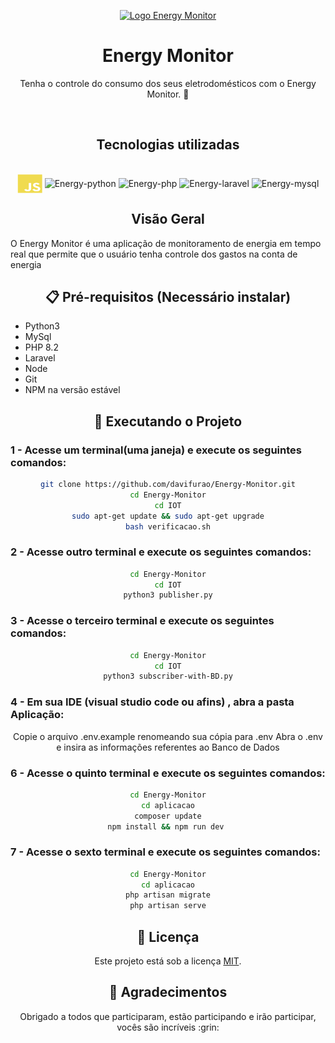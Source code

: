 <p align="center">
<a href="#">
<img src="aplicacao/public/img/Logotipo.png" height="20%" width="20%" alt="Logo Energy Monitor" />
</a>
</p>
<h1 align="center">Energy Monitor</h1>
<p align="center">Tenha o controle do consumo dos seus eletrodomésticos com o Energy Monitor. 🚀</p>
<br/>

<h2 align="center">Tecnologias utilizadas</h2>
<div align="center">
<div style="display: inline_block"><br> 
<img align="center" alt="Energy-Js" height="30" width="40" src="https://raw.githubusercontent.com/devicons/devicon/master/icons/javascript/javascript-plain.svg">

<img align="center" alt="Energy-python" height="30" width="40" src="https://cdn.jsdelivr.net/gh/devicons/devicon/icons/python/python-original.svg" />
<img align="center" alt="Energy-php" height="30" width="40" src="https://cdn.jsdelivr.net/gh/devicons/devicon/icons/php/php-original.svg" />
<img align="center" alt="Energy-laravel" height="30" width="40" src="https://cdn.jsdelivr.net/gh/devicons/devicon/icons/laravel/laravel-plain-wordmark.svg" />
<img align="center" alt="Energy-mysql" height="30" width="40" src="https://cdn.jsdelivr.net/gh/devicons/devicon/icons/mysql/mysql-original-wordmark.svg" />
</div>

## Visão Geral

<p align = "left">O Energy Monitor é uma aplicação de monitoramento de energia em tempo real que permite que o usuário tenha controle dos gastos na conta de energia
</p>

<h2 align='center'> 📋 Pré-requisitos (Necessário instalar)</h2>
<ul align='left'>
<li>Python3</li>
<li>MySql</li>
<li>PHP 8.2</li>
<li>Laravel</li>
<li>Node</li>
<li>Git</li>
<li>NPM na versão estável</li>
</ul>


<h2 align='center'> 🔧 Executando o Projeto</h2>

<h3 align='left'>1 - Acesse um terminal(uma janeja) e execute os seguintes comandos:</h3>

```bash
git clone https://github.com/davifurao/Energy-Monitor.git
cd Energy-Monitor
cd IOT
sudo apt-get update && sudo apt-get upgrade
bash verificacao.sh
```
<h3 align='left'>2 - Acesse outro terminal e execute os seguintes comandos:</h3>

```bash
cd Energy-Monitor
cd IOT
python3 publisher.py
```
<h3 align='left'>3 - Acesse o terceiro terminal e execute os seguintes comandos:</h3>

```bash
cd Energy-Monitor
cd IOT
python3 subscriber-with-BD.py
```


<h3 align='left'>4 - Em sua IDE (visual studio code ou afins) , abra a pasta Aplicação:</h3>

Copie o arquivo .env.example renomeando sua cópia para .env
Abra o .env e insira as informações referentes ao Banco de Dados

<h3 align='left'>6 - Acesse o quinto terminal e execute os seguintes comandos:</h3>

```bash
cd Energy-Monitor
cd aplicacao
composer update
npm install && npm run dev 
```
<h3 align='left'>7 - Acesse o sexto terminal e execute os seguintes comandos:</h3>

```bash
cd Energy-Monitor
cd aplicacao
php artisan migrate
php artisan serve
```




## 📄 Licença

Este projeto está sob a licença <a href='https://github.com/davifurao/Energy-Monitor/blob/main/LICENSE'>MIT</a>.

## 🎁 Agradecimentos

<p>Obrigado a todos que participaram, estão participando e irão participar, vocês são incríveis :grin: </p>

